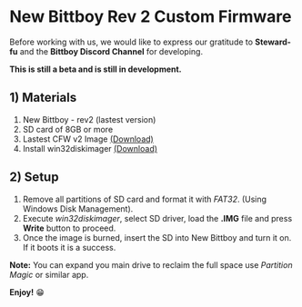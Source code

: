# New Bittboy Rev 2 Custom Firmware

Before working with us, we would like to express our gratitude to **Steward-fu** and the **Bittboy Discord Channel** for developing.

**This is still a beta and is still in development.**

## 1) Materials
1. New Bittboy - rev2 (lastest version)
2. SD card of 8GB or more
3. Lastest CFW v2 Image [(Download)](https://drive.google.com/file/d/1Y365b-eKczSrN4s9M3qdqb7ESKmFNSpy/view?usp=sharing)
4. Install win32diskimager [(Download)](https://sourceforge.net/projects/win32diskimager)

## 2) Setup
1. Remove all partitions of SD card and format it with _FAT32_. (Using Windows Disk Management).
2. Execute _win32diskimager_, select SD driver, load the **.IMG** file and press **Write** button to proceed.
3. Once the image is burned, insert the SD into New Bittboy and turn it on. If it boots it is a success.

**Note:** You can expand you main drive to reclaim the full space use _Partition Magic_ or similar app.

**Enjoy!** :grin:
